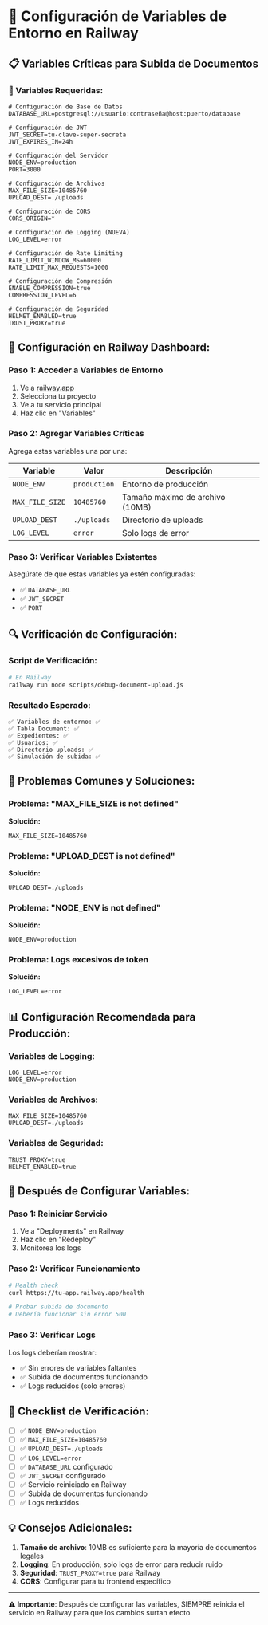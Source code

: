 # 🚂 Configuración de Variables de Entorno en Railway

## 📋 **Variables Críticas para Subida de Documentos**

### **🔧 Variables Requeridas:**

```env
# Configuración de Base de Datos
DATABASE_URL=postgresql://usuario:contraseña@host:puerto/database

# Configuración de JWT
JWT_SECRET=tu-clave-super-secreta
JWT_EXPIRES_IN=24h

# Configuración del Servidor
NODE_ENV=production
PORT=3000

# Configuración de Archivos
MAX_FILE_SIZE=10485760
UPLOAD_DEST=./uploads

# Configuración de CORS
CORS_ORIGIN=*

# Configuración de Logging (NUEVA)
LOG_LEVEL=error

# Configuración de Rate Limiting
RATE_LIMIT_WINDOW_MS=60000
RATE_LIMIT_MAX_REQUESTS=1000

# Configuración de Compresión
ENABLE_COMPRESSION=true
COMPRESSION_LEVEL=6

# Configuración de Seguridad
HELMET_ENABLED=true
TRUST_PROXY=true
```

## 🚀 **Configuración en Railway Dashboard:**

### **Paso 1: Acceder a Variables de Entorno**
1. Ve a [railway.app](https://railway.app)
2. Selecciona tu proyecto
3. Ve a tu servicio principal
4. Haz clic en "Variables"

### **Paso 2: Agregar Variables Críticas**
Agrega estas variables una por una:

| Variable | Valor | Descripción |
|----------|-------|-------------|
| `NODE_ENV` | `production` | Entorno de producción |
| `MAX_FILE_SIZE` | `10485760` | Tamaño máximo de archivo (10MB) |
| `UPLOAD_DEST` | `./uploads` | Directorio de uploads |
| `LOG_LEVEL` | `error` | Solo logs de error |

### **Paso 3: Verificar Variables Existentes**
Asegúrate de que estas variables ya estén configuradas:
- ✅ `DATABASE_URL`
- ✅ `JWT_SECRET`
- ✅ `PORT`

## 🔍 **Verificación de Configuración:**

### **Script de Verificación:**
```bash
# En Railway
railway run node scripts/debug-document-upload.js
```

### **Resultado Esperado:**
```
✅ Variables de entorno: ✅
✅ Tabla Document: ✅
✅ Expedientes: ✅
✅ Usuarios: ✅
✅ Directorio uploads: ✅
✅ Simulación de subida: ✅
```

## 🚨 **Problemas Comunes y Soluciones:**

### **Problema: "MAX_FILE_SIZE is not defined"**
**Solución:**
```env
MAX_FILE_SIZE=10485760
```

### **Problema: "UPLOAD_DEST is not defined"**
**Solución:**
```env
UPLOAD_DEST=./uploads
```

### **Problema: "NODE_ENV is not defined"**
**Solución:**
```env
NODE_ENV=production
```

### **Problema: Logs excesivos de token**
**Solución:**
```env
LOG_LEVEL=error
```

## 📊 **Configuración Recomendada para Producción:**

### **Variables de Logging:**
```env
LOG_LEVEL=error
NODE_ENV=production
```

### **Variables de Archivos:**
```env
MAX_FILE_SIZE=10485760
UPLOAD_DEST=./uploads
```

### **Variables de Seguridad:**
```env
TRUST_PROXY=true
HELMET_ENABLED=true
```

## 🔄 **Después de Configurar Variables:**

### **Paso 1: Reiniciar Servicio**
1. Ve a "Deployments" en Railway
2. Haz clic en "Redeploy"
3. Monitorea los logs

### **Paso 2: Verificar Funcionamiento**
```bash
# Health check
curl https://tu-app.railway.app/health

# Probar subida de documento
# Debería funcionar sin error 500
```

### **Paso 3: Verificar Logs**
Los logs deberían mostrar:
- ✅ Sin errores de variables faltantes
- ✅ Subida de documentos funcionando
- ✅ Logs reducidos (solo errores)

## 🎯 **Checklist de Verificación:**

- [ ] ✅ `NODE_ENV=production`
- [ ] ✅ `MAX_FILE_SIZE=10485760`
- [ ] ✅ `UPLOAD_DEST=./uploads`
- [ ] ✅ `LOG_LEVEL=error`
- [ ] ✅ `DATABASE_URL` configurado
- [ ] ✅ `JWT_SECRET` configurado
- [ ] ✅ Servicio reiniciado en Railway
- [ ] ✅ Subida de documentos funcionando
- [ ] ✅ Logs reducidos

## 💡 **Consejos Adicionales:**

1. **Tamaño de archivo**: 10MB es suficiente para la mayoría de documentos legales
2. **Logging**: En producción, solo logs de error para reducir ruido
3. **Seguridad**: `TRUST_PROXY=true` para Railway
4. **CORS**: Configurar para tu frontend específico

---

**⚠️ Importante**: Después de configurar las variables, SIEMPRE reinicia el servicio en Railway para que los cambios surtan efecto.

